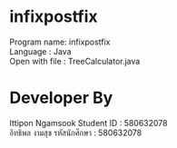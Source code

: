 # infixpostfix
Program name: infixpostfix<br/>
Language : Java<br/>
Open with file : TreeCalculator.java<br/>

# Developer By
Ittipon Ngamsook Student ID : 580632078<br/>
อิทธิพล งามสุข รหัสนักศึกษา : 580632078<br/>
